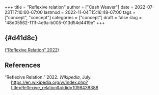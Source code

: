 +++
title = "Reflexive relation"
author = ["Cash Weaver"]
date = 2022-07-23T17:10:00-07:00
lastmod = 2022-11-04T15:16:48-07:00
tags = ["concept", "concept"]
categories = ["concept"]
draft = false
slug = "48d05562-111f-4e9a-b005-013d54d4419e"
+++

##  {#d41d8c}

(<a href="#citeproc_bib_item_1">“Reflexive Relation” 2022</a>)

## References

<style>.csl-entry{text-indent: -1.5em; margin-left: 1.5em;}</style><div class="csl-bib-body">
  <div class="csl-entry"><a id="citeproc_bib_item_1"></a>“Reflexive Relation.” 2022. <i>Wikipedia</i>, July. <a href="https://en.wikipedia.org/w/index.php?title=Reflexive_relation&oldid=1098438388">https://en.wikipedia.org/w/index.php?title=Reflexive_relation&#38;oldid=1098438388</a>.</div>
</div>
